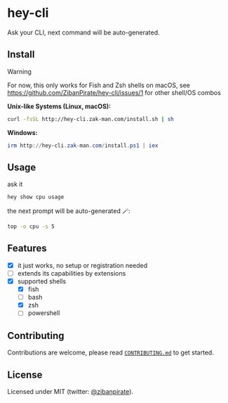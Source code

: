 # hey-cli

Ask your CLI, next command will be auto-generated.

## Install

> [!WARNING]
> For now, this only works for Fish and Zsh shells on macOS, see https://github.com/ZibanPirate/hey-cli/issues/1 for other shell/OS combos

**Unix-like Systems (Linux, macOS):**

```sh
curl -fsSL http://hey-cli.zak-man.com/install.sh | sh
```

**Windows:**

```powershell
irm http://hey-cli.zak-man.com/install.ps1 | iex
```

## Usage

ask it

```sh
hey show cpu usage
```

the next prompt will be auto-generated 🪄:

```sh
top -o cpu -s 5
```

## Features

- [x] it just works, no setup or registration needed
- [ ] extends its capabilities by extensions
- [x] supported shells
    - [x] fish
    - [ ] bash
    - [x] zsh
    - [ ] powershell

## Contributing

Contributions are welcome, please read [`CONTRIBUTING.md`](https://github.com/ZibanPirate/hey-cli/blob/main/CONTRIBUTING.md) to get started.

## License

Licensed under MIT (twitter: [@zibanpirate](https://twitter.com/zibanpirate)).

